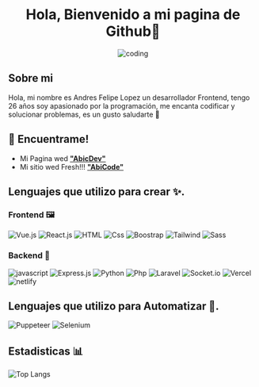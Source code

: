 <div align="center">
  
# Hola, Bienvenido a mi pagina de Github👋

![coding](https://avatars.githubusercontent.com/u/148375509?v=4)
</div>

## Sobre mi

Hola, mi nombre es Andres Felipe Lopez un desarrollador Frontend, tengo 26 años soy apasionado por la programación, me encanta codificar y solucionar problemas, es un gusto saludarte 🤙

## 📍 Encuentrame!

- Mi Pagina wed **["AbicDev"](https://abicdev.vercel.app/)**
- Mi sitio wed Fresh!!! **["AbiCode"](https://cv-vue-andres-f-lopez.vercel.app/)**

## Lenguajes que utilizo para crear ✨.
### Frontend 🖼️
![Vue.js](https://img.shields.io/badge/Vue.js-35495E?style=for-the-badge&logo=vue.js&logoColor=4FC08D "Vue")
![React.js](https://img.shields.io/badge/react.js-1E90FF?style=for-the-badge&logo=react&logoColor=white%20%22react%22)
![HTML](https://img.shields.io/badge/HTML5-E34F26?style=for-the-badge&logo=html5&logoColor=white "HTML")
![Css](https://img.shields.io/badge/CSS3-1572B6?style=for-the-badge&logo=css3&logoColor=white "Css")
![Boostrap](https://img.shields.io/badge/Bootstrap-563D7C?style=for-the-badge&logo=bootstrap&logoColor=white "Boostrap")
![Tailwind](https://img.shields.io/badge/Tailwind_CSS-38B2AC?style=for-the-badge&logo=tailwind-css&logoColor=white "Tailwind")
![Sass](https://img.shields.io/badge/Sass-CC6699?style=for-the-badge&logo=sass&logoColor=white "Sass")
### Backend 🧰
![javascript](https://img.shields.io/badge/JavaScript-F7DF1E?style=for-the-badge&logo=javascript&logoColor=black "javascript")
![Express.js](https://img.shields.io/badge/express.js-F7DF1E?style=for-the-badge&logo=express&logoColor=black)
![Python](https://img.shields.io/badge/python-1E90FF?style=for-the-badge&logo=python&logoColor=white%20%22python%22)
![Php](https://img.shields.io/badge/PHP-777BB4?style=for-the-badge&logo=php&logoColor=white "Php")
![Laravel](https://img.shields.io/badge/Laravel-FF2D20?style=for-the-badge&logo=laravel&logoColor=white "Laravel")
![Socket.io](https://img.shields.io/badge/Socket.io-fff?style=for-the-badge&logo=socket.io&logoColor=black)
![Vercel](https://img.shields.io/badge/Vercel-000000?style=for-the-badge&logo=vercel&logoColor=white "Vercel")
![netlify](https://img.shields.io/badge/Netlify-00C7B7?style=for-the-badge&logo=netlify&logoColor=white "netlify")

## Lenguajes que utilizo para Automatizar 🤖.
![Puppeteer](https://img.shields.io/badge/Puppeteer-00CED1?style=for-the-badge&logo=puppeteer&logoColor=white)
![Selenium](https://img.shields.io/badge/Selenium-8FBC8F?style=for-the-badge&logo=selenium&logoColor=white)


## Estadisticas 📊

![Top Langs](https://github-readme-stats.vercel.app/api/top-langs/?username=Abic26&layout=compact&show_icons=true&theme=holi&hide_border=true&border_radius=50)

